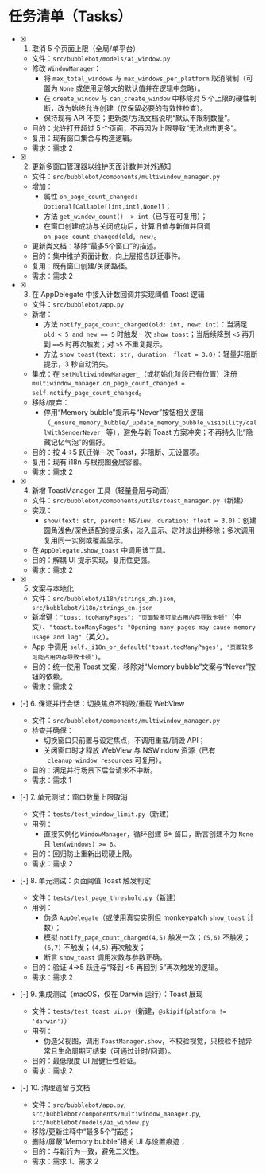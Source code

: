 # 任务清单（Tasks）

- [x] 1. 取消 5 个页面上限（全局/单平台）
  - 文件：`src/bubblebot/models/ai_window.py`
  - 修改 `WindowManager`：
    - 将 `max_total_windows` 与 `max_windows_per_platform` 取消限制（可置为 `None` 或使用足够大的默认值并在逻辑中忽略）。
    - 在 `create_window` 与 `can_create_window` 中移除对 5 个上限的硬性判断，改为始终允许创建（仅保留必要的有效性检查）。
    - 保持现有 API 不变；更新类/方法文档说明“默认不限制数量”。
  - 目的：允许打开超过 5 个页面，不再因为上限导致“无法点击更多”。
  - 复用：现有窗口集合与构造逻辑。
  - 需求：需求 2

- [x] 2. 更新多窗口管理器以维护页面计数并对外通知
  - 文件：`src/bubblebot/components/multiwindow_manager.py`
  - 增加：
    - 属性 `on_page_count_changed: Optional[Callable[[int,int],None]]`；
    - 方法 `get_window_count() -> int`（已存在可复用）；
    - 在窗口创建成功与关闭成功后，计算旧值与新值并回调 `on_page_count_changed(old, new)`。
  - 更新类文档：移除“最多5个窗口”的描述。
  - 目的：集中维护页面计数，向上层报告跃迁事件。
  - 复用：既有窗口创建/关闭路径。
  - 需求：需求 2

- [x] 3. 在 AppDelegate 中接入计数回调并实现阈值 Toast 逻辑
  - 文件：`src/bubblebot/app.py`
  - 新增：
    - 方法 `notify_page_count_changed(old: int, new: int)`：当满足 `old < 5 and new == 5` 时触发一次 `show_toast`；当后续降到 `<5` 再升到 `==5` 时再次触发；对 `>5` 不重复提示。
    - 方法 `show_toast(text: str, duration: float = 3.0)`：轻量非阻断提示，3 秒自动消失。
  - 集成：在 `setMultiwindowManager_`（或初始化阶段已有位置）注册 `multiwindow_manager.on_page_count_changed = self.notify_page_count_changed`。
  - 移除/废弃：
    - 停用“Memory bubble”提示与“Never”按钮相关逻辑（`_ensure_memory_bubble/_update_memory_bubble_visibility/callWithSenderNever_` 等），避免与新 Toast 方案冲突；不再持久化“隐藏记忆气泡”的偏好。
  - 目的：按 4→5 跃迁弹一次 Toast，非阻断、无设置项。
  - 复用：现有 i18n 与根视图叠层容器。
  - 需求：需求 2

- [x] 4. 新增 ToastManager 工具（轻量叠层与动画）
  - 文件：`src/bubblebot/components/utils/toast_manager.py`（新建）
  - 实现：
    - `show(text: str, parent: NSView, duration: float = 3.0)`：创建圆角浅色/深色适配的提示条，淡入显示、定时淡出并移除；多次调用复用同一实例或覆盖显示。
  - 在 `AppDelegate.show_toast` 中调用该工具。
  - 目的：解耦 UI 提示实现，复用性更强。
  - 需求：需求 2

- [x] 5. 文案与本地化
  - 文件：`src/bubblebot/i18n/strings_zh.json`, `src/bubblebot/i18n/strings_en.json`
  - 新增键：`"toast.tooManyPages": "页面较多可能占用内存导致卡顿"`（中文）、`"toast.tooManyPages": "Opening many pages may cause memory usage and lag"`（英文）。
  - App 中调用 `self._i18n_or_default('toast.tooManyPages', '页面较多可能占用内存导致卡顿')`。
  - 目的：统一使用 Toast 文案，移除对“Memory bubble”文案与“Never”按钮的依赖。
  - 需求：需求 2

- [-] 6. 保证并行会话：切换焦点不销毁/重载 WebView
  - 文件：`src/bubblebot/components/multiwindow_manager.py`
  - 检查并确保：
    - 切换窗口只前置与设定焦点，不调用重载/销毁 API；
    - 关闭窗口时才释放 WebView 与 NSWindow 资源（已有 `_cleanup_window_resources` 可复用）。
  - 目的：满足并行场景下后台请求不中断。
  - 需求：需求 1

- [-] 7. 单元测试：窗口数量上限取消
  - 文件：`tests/test_window_limit.py`（新建）
  - 用例：
    - 直接实例化 `WindowManager`，循环创建 6+ 窗口，断言创建不为 `None` 且 `len(windows) >= 6`。
  - 目的：回归防止重新出现硬上限。
  - 需求：需求 2

- [-] 8. 单元测试：页面阈值 Toast 触发判定
  - 文件：`tests/test_page_threshold.py`（新建）
  - 用例：
    - 伪造 `AppDelegate`（或使用真实实例但 monkeypatch `show_toast` 计数）；
    - 模拟 `notify_page_count_changed(4,5)` 触发一次；`(5,6)` 不触发；`(6,7)` 不触发；`(4,5)` 再次触发；
    - 断言 `show_toast` 调用次数与参数正确。
  - 目的：验证 4→5 跃迁与“降到 <5 再回到 5”再次触发的逻辑。
  - 需求：需求 2

- [-] 9. 集成测试（macOS，仅在 Darwin 运行）：Toast 展现
  - 文件：`tests/test_toast_ui.py`（新建，`@skipif(platform != 'darwin')`）
  - 用例：
    - 伪造父视图，调用 `ToastManager.show`，不校验视觉，只校验不抛异常且生命周期可结束（可通过计时/回调）。
  - 目的：最低限度 UI 层健壮性验证。
  - 需求：需求 2

- [-] 10. 清理遗留与文档
  - 文件：`src/bubblebot/app.py`, `src/bubblebot/components/multiwindow_manager.py`, `src/bubblebot/models/ai_window.py`
  - 移除/更新注释中“最多5个”描述；
  - 删除/屏蔽“Memory bubble”相关 UI 与设置痕迹；
  - 目的：与新行为一致，避免二义性。
  - 需求：需求 1、需求 2
